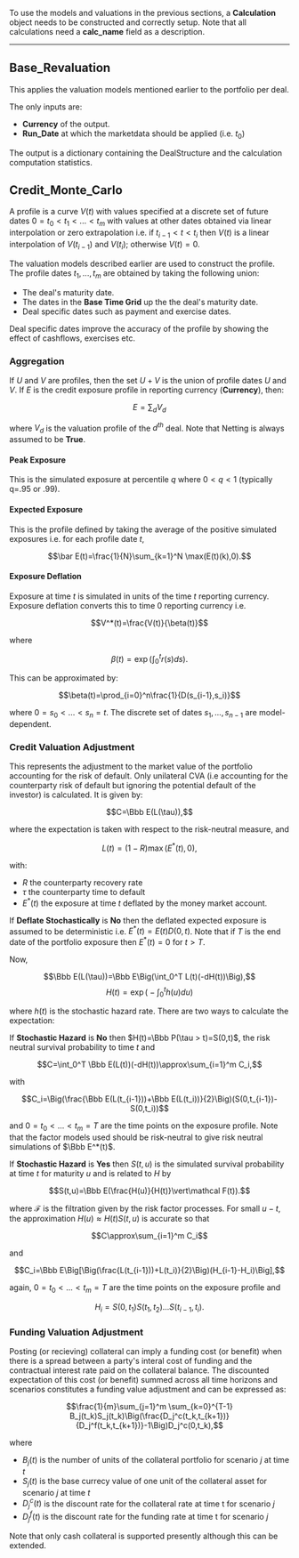 To use the models and valuations in the previous sections, a **Calculation** object needs to be
constructed and correctly setup. Note that all calculations need a **calc_name** field as a
description.

---


## Base_Revaluation

This applies the valuation models mentioned earlier to the portfolio per deal.

The only inputs are:

- **Currency** of the output.
- **Run_Date** at which the marketdata should be applied (i.e. $t_0$)

The output is a dictionary containing the DealStructure and the calculation computation
statistics.

## Credit_Monte_Carlo

A profile is a curve $V(t)$ with values specified at a discrete set of future dates $0=t_0<t_1<...<t_m$ with
values at other dates  obtained via linear interpolation or zero extrapolation i.e. if $t_{i-1}<t<t_i$ then
$V(t)$ is a linear interpolation of $V(t_{i-1})$ and $V(t_i)$; otherwise $V(t)=0$.

The valuation models described earlier are used to construct the profile. The profile dates $t_1,...,t_m$ are
obtained by taking the following union:

- The deal's maturity date.
- The dates in the **Base Time Grid** up the the deal's maturity date.
- Deal specific dates such as payment and exercise dates.

Deal specific dates improve the accuracy of the profile by showing the effect of cashflows, exercises etc.

### Aggregation

If $U$ and $V$ are profiles, then the set $U+V$ is the union of profile dates $U$ and $V$. If $E$ is the
credit exposure profile in reporting
currency (**Currency**), then:

$$E = \sum_{d} V_d$$

where $V_d$ is the valuation profile of the $d^{th}$ deal. Note that Netting is always assumed to be
**True**.

#### Peak Exposure

This is the simulated exposure at percentile $q$ where $0<q<1$ (typically q=.95 or .99).

#### Expected Exposure

This is the profile defined by taking the average of the positive simulated exposures i.e. for each profile
date $t$,

$$\bar E(t)=\frac{1}{N}\sum_{k=1}^N \max(E(t)(k),0).$$
#### Exposure Deflation

Exposure at time $t$ is simulated in units of the time $t$ reporting currency. Exposure deflation converts
this to time $0$ reporting currency i.e.

$$V^*(t)=\frac{V(t)}{\beta(t)}$$

where

$$\beta(t)=\exp\Big(\int_0^t r(s)ds\Big).$$

This can be approximated by:

$$\beta(t)=\prod_{i=0}^n\frac{1}{D(s_{i-1},s_i)}$$

where $0=s_0<...<s_n=t$. The discrete set of dates $s_1,...,s_{n-1}$ are model-dependent.
### Credit Valuation Adjustment

This represents the adjustment to the market value of the portfolio accounting for the risk of default. Only
unilateral CVA (i.e accounting for the counterparty risk of default but ignoring the potential default of
the investor) is calculated. It is given by:

$$C=\Bbb E(L(\tau)),$$

where the expectation is taken with respect to the risk-neutral measure, and 

$$L(t)=(1-R)\max(E^*(t),0),$$

with:

- $R$ the counterparty recovery rate
- $\tau$ the counterparty time to default
- $E^*(t)$ the exposure at time $t$ deflated by the money market account.

If **Deflate Stochastically** is **No** then the deflated expected exposure is assumed to be deterministic
i.e. $E^*(t)=E(t)D(0,t)$. Note that if $T$ is the end date of the portfolio exposure then $E^*(t)=0$ for
$t>T$.

Now,

$$\Bbb E(L(\tau))=\Bbb E\Big(\int_0^T L(t)(-dH(t))\Big),$$
$$H(t)=\exp\Big(-\int_0^t h(u)du\Big)$$

where $h(t)$ is the stochastic hazard rate. There are two ways to calculate the expectation:

If **Stochastic Hazard** is **No** then $H(t)=\Bbb P(\tau > t)=S(0,t)$, the risk neutral survival
probability to time $t$ and

$$C=\int_0^T \Bbb E(L(t))(-dH(t))\approx\sum_{i=1}^m C_i,$$

with

$$C_i=\Big(\frac{\Bbb E(L(t_{i-1}))+\Bbb E(L(t_i))}{2}\Big)(S(0,t_{i-1})-S(0,t_i))$$

and $0=t_0<...<t_m=T$ are the time points on the exposure profile. Note that the factor models used should
be risk-neutral to give risk neutral simulations of $\Bbb E^*(t)$.

If **Stochastic Hazard** is **Yes** then $S(t,u)$ is the simulated survival probability at time $t$ for
maturity $u$ and is related to $H$ by

$$S(t,u)=\Bbb E(\frac{H(u)}{H(t)}\vert\mathcal F(t)).$$

where $\mathcal F$ is the filtration given by the risk factor processes. For small $u-t$, the approximation
$H(u)\approx H(t)S(t,u)$ is accurate so that

$$C\approx\sum_{i=1}^m C_i$$

and

$$C_i=\Bbb E\Big[\Big(\frac{L(t_{i-1}))+L(t_i)}{2}\Big)(H_{i-1}-H_i)\Big],$$

again, $0=t_0<...<t_m=T$ are the time points on the exposure profile and

$$H_i=S(0,t_1)S(t_1,t_2)...S(t_{i-1},t_i).$$

### Funding Valuation Adjustment

Posting (or recieving) collateral can imply a funding cost (or benefit) when there is a spread between a
party's interal cost of funding and the contractual interest rate paid on the collateral balance. The
discounted expectation of this cost (or benefit) summed across all time horizons and scenarios constitutes
a funding value adjustment and can be expressed as:

$$\frac{1}{m}\sum_{j=1}^m \sum_{k=0}^{T-1} B_j(t_k)S_j(t_k)\Big(\frac{D_j^c(t_k,t_{k+1})}{D_j^f(t_k,t_{k+1})}-1\Big)D_j^c(0,t_k),$$

where

- $B_j(t)$ is the number of units of the collateral portfolio for scenario $j$ at time $t$
- $S_j(t)$ is the base currecy value of one unit of the collateral asset for scenario $j$ at time $t$
- $D_j^c(t)$ is the discount rate for the collateral rate at time t for scenario $j$
- $D_j^f(t)$ is the discount rate for the funding rate at time t for scenario $j$

Note that only cash collateral is supported presently although this can be extended.
